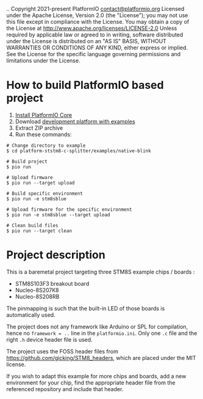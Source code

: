 ..  Copyright 2021-present PlatformIO <contact@platformio.org>
    Licensed under the Apache License, Version 2.0 (the "License");
    you may not use this file except in compliance with the License.
    You may obtain a copy of the License at
       http://www.apache.org/licenses/LICENSE-2.0
    Unless required by applicable law or agreed to in writing, software
    distributed under the License is distributed on an "AS IS" BASIS,
    WITHOUT WARRANTIES OR CONDITIONS OF ANY KIND, either express or implied.
    See the License for the specific language governing permissions and
    limitations under the License.

How to build PlatformIO based project
=====================================

1. [Install PlatformIO Core](https://docs.platformio.org/page/core.html)
2. Download [development platform with examples](https://github.com/platformio/platform-ststm8/archive/develop.zip)
3. Extract ZIP archive
4. Run these commands:

```shell
# Change directory to example
$ cd platform-ststm8-c-splitter/examples/native-blink

# Build project
$ pio run

# Upload firmware
$ pio run --target upload

# Build specific environment
$ pio run -e stm8sblue

# Upload firmware for the specific environment
$ pio run -e stm8sblue --target upload

# Clean build files
$ pio run --target clean
```

Project description
===================

This is a baremetal project targeting three STM8S example chips / boards :
* STM8S103F3 breakout board
* Nucleo-8S207K8
* Nucleo-8S208RB

The pinmapping is such that the built-in LED of those boards is automatically used.

The project does not any framework like Arduino or SPL for compilation, hence no `framework = ..` line in the `platformio.ini`. Only one `.c` file and the right `.h` device header file is used.

The project uses the FOSS header files from https://github.com/gicking/STM8_headers, which are placed under the MIT license.

If you wish to adapt this example for more chips and boards, add a new environment for your chip, find the appropriate header file from the referenced repository and include that header.
